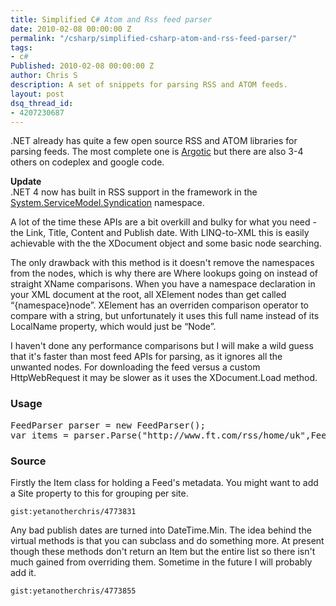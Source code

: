 ```yaml
---
title: Simplified C# Atom and Rss feed parser
date: 2010-02-08 00:00:00 Z
permalink: "/csharp/simplified-csharp-atom-and-rss-feed-parser/"
tags:
- c#
Published: 2010-02-08 00:00:00 Z
author: Chris S
description: A set of snippets for parsing RSS and ATOM feeds.
layout: post
dsq_thread_id:
- 4207230687
---
```


.NET already has quite a few open source RSS and ATOM libraries for parsing feeds. The most complete one is [Argotic][1] but there are also 3-4 others on codeplex and google code.

**Update**   
.NET 4 now has built in RSS support in the framework in the [System.ServiceModel.Syndication][2] namespace. 

<!--more-->

A lot of the time these APIs are a bit overkill and bulky for what you need - the Link, Title, Content and Publish date. With LINQ-to-XML this is easily achievable with the the XDocument object and some basic node searching.

The only drawback with this method is it doesn't remove the namespaces from the nodes, which is why there are Where lookups going on instead of straight XName comparisons. When you have a namespace declaration in your XML document at the root, all XElement nodes than get called &#8220;{namespace}node&#8221;. XElement has an overriden comparison operator to compare with a string, but unfortunately it uses this full name instead of its LocalName property, which would just be &#8220;Node&#8221;.

I haven't done any performance comparisons but I will make a wild guess that it's faster than most feed APIs for parsing, as it ignores all the unwanted nodes. For downloading the feed versus a custom HttpWebRequest it may be slower as it uses the XDocument.Load method.

### Usage

<pre>FeedParser parser = new FeedParser();
var items = parser.Parse("http://www.ft.com/rss/home/uk",FeedType.RSS);
</pre>

### Source

Firstly the Item class for holding a Feed's metadata. You might want to add a Site property to this for grouping per site.

`gist:yetanotherchris/4773831`

Any bad publish dates are turned into DateTime.Min. The idea behind the virtual methods is that you can subclass and do something more. At present though these methods don't return an Item but the entire list so there isn't much gained from overriding them. Sometime in the future I will probably add it.

`gist:yetanotherchris/4773855`

 [1]: http://www.codeplex.com/Argotic
 [2]: http://msdn.microsoft.com/en-us/library/system.servicemodel.syndication.aspx